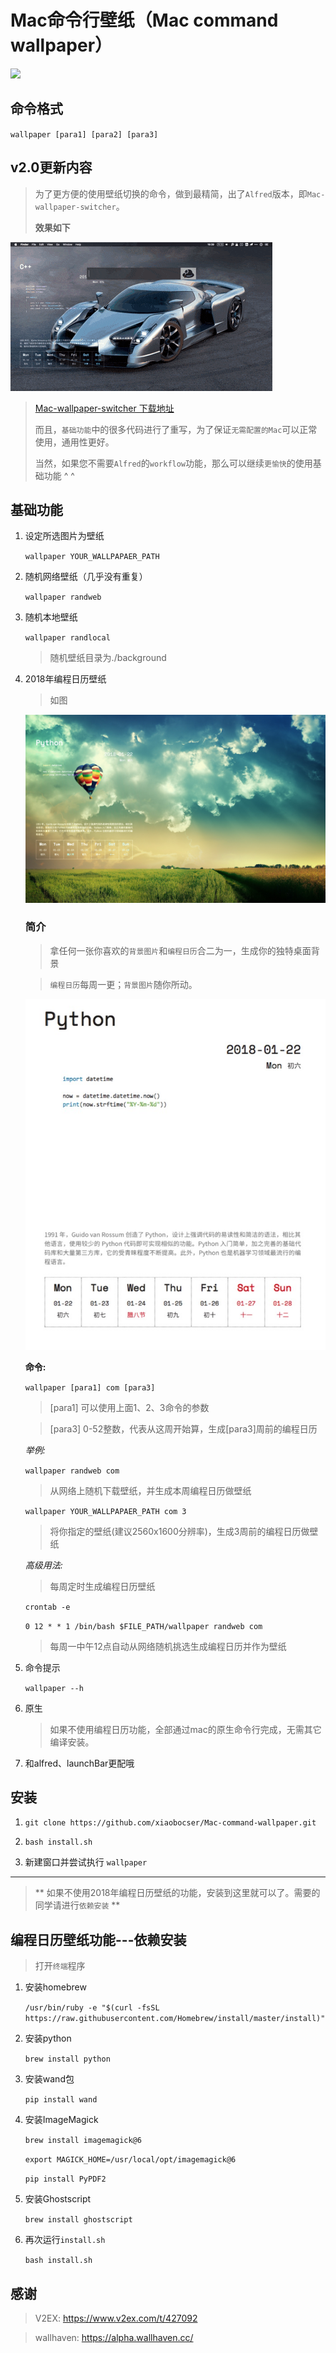 # Mac命令行壁纸（Mac command wallpaper）

![](./source/demonstration.gif)



## 命令格式

`wallpaper [para1] [para2] [para3]`

## v2.0更新内容

> 为了更方便的使用壁纸切换的命令，做到最精简，出了`Alfred`版本，即`Mac-wallpaper-switcher`。
>
> **效果如下**

![](./source/alfred-wallpaper.gif)

> [Mac-wallpaper-switcher 下载地址](https://github.com/xiaobocser/Mac-command-wallpaper/releases/tag/v2.1)
>
> 而且，`基础功能`中的很多代码进行了重写，为了保证`无需配置的Mac`可以正常使用，通用性更好。
>
> 当然，如果您不需要`Alfred`的`workflow`功能，那么可以继续`更愉快`的使用基础功能 ^ ^

## 基础功能

1. 设定所选图片为壁纸

      `wallpaper YOUR_WALLPAPAER_PATH`

2. 随机网络壁纸（几乎没有重复）

      `wallpaper randweb`

3. 随机本地壁纸

    `wallpaper randlocal`

      > 随机壁纸目录为./background

4. 2018年编程日历壁纸

    > 如图

    ![](./composite/code_calendar_wallpaper_04.jpg)

    ### 简介

    > 拿任何一张你喜欢的`背景图片`和`编程日历`合二为一，生成你的独特桌面背景

    > `编程日历`每周一更；`背景图片`随你所动。

    ![](./source/python_calander.jpg)

    **命令:**

      `wallpaper [para1] com [para3]`

    >  [para1] 可以使用上面1、2、3命令的参数

    > [para3] 0-52整数，代表从这周开始算，生成[para3]周前的编程日历

    *举例:*

     `wallpaper randweb com`

    > 从网络上随机下载壁纸，并生成本周编程日历做壁纸 

     `wallpaper YOUR_WALLPAPAER_PATH com 3`

    > 将你指定的壁纸(建议2560x1600分辨率)，生成3周前的编程日历做壁纸

    *高级用法:*

    > 每周定时生成编程日历壁纸

     `crontab -e`

     `0 12 * * 1 /bin/bash $FILE_PATH/wallpaper randweb com` 

    > 每周一中午12点自动从网络随机挑选生成编程日历并作为壁纸


5. 命令提示

	  `wallpaper --h`

6. 原生

    > 如果不使用编程日历功能，全部通过mac的原生命令行完成，无需其它编译安装。

7. 和alfred、launchBar更配哦

## 安装

1. `git clone https://github.com/xiaobocser/Mac-command-wallpaper.git`

2. `bash install.sh`


3. 新建窗口并尝试执行 `wallpaper`




--------------------

> ** 如果不使用2018年编程日历壁纸的功能，安装到这里就可以了。需要的同学请进行`依赖安装` **

## 编程日历壁纸功能---依赖安装

> 打开`终端`程序

1. 安装homebrew

	  `/usr/bin/ruby -e "$(curl -fsSL https://raw.githubusercontent.com/Homebrew/install/master/install)"`

2. 安装python

      `brew install python`

3. 安装wand包

    `pip install wand`

4. 安装ImageMagick

      `brew install imagemagick@6`

      `export MAGICK_HOME=/usr/local/opt/imagemagick@6`

      `pip install PyPDF2`

5. 安装Ghostscript

      `brew install ghostscript`

6. 再次运行`install.sh`

      `bash install.sh`

## 感谢

> V2EX: https://www.v2ex.com/t/427092

> wallhaven: https://alpha.wallhaven.cc/
